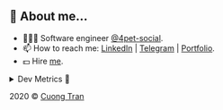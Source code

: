 ## 🦄 About me...

- 🧑🏻‍💻 Software engineer [@4pet-social](https://github.com/4pet-social).
- 📫 How to reach me: [LinkedIn](https://linkedin.com/in/103cuong) | [Telegram](https://t.me/cuong103) | [Portfolio](https://103cuong.github.io/).
- 💵 Hire [me](mailto:103cuong@gmail.com).

<details><summary>Dev Metrics 💅</summary>

<!--START_SECTION:waka-->
![Profile Views](http://img.shields.io/badge/Profile%20Views-26-blue)

![Lines of code](https://img.shields.io/badge/From%20Hello%20World%20I%27ve%20Written-17.6%20million%20lines%20of%20code-blue)

**🐱 My Github Data** 

> 🏆 2,631 Contributions in the Year 2020
 > 
> 📦 503.4 kB Used in Github's Storage 
 > 
> 💼 Opted to Hire
 > 
> 📜 159 Public Repositories
 > 
> 🔑 0 Private Repository 
 > 
**I'm a Night 🦉** 

```text
🌞 Morning    44 commits     ██░░░░░░░░░░░░░░░░░░░░░░░   10.26% 
🌆 Daytime    130 commits    ███████░░░░░░░░░░░░░░░░░░   30.3% 
🌃 Evening    156 commits    █████████░░░░░░░░░░░░░░░░   36.36% 
🌙 Night      99 commits     █████░░░░░░░░░░░░░░░░░░░░   23.08%

```
📅 **I'm Most Productive on Thursday** 

```text
Monday       52 commits     ███░░░░░░░░░░░░░░░░░░░░░░   12.12% 
Tuesday      65 commits     ███░░░░░░░░░░░░░░░░░░░░░░   15.15% 
Wednesday    40 commits     ██░░░░░░░░░░░░░░░░░░░░░░░   9.32% 
Thursday     98 commits     █████░░░░░░░░░░░░░░░░░░░░   22.84% 
Friday       58 commits     ███░░░░░░░░░░░░░░░░░░░░░░   13.52% 
Saturday     51 commits     ███░░░░░░░░░░░░░░░░░░░░░░   11.89% 
Sunday       65 commits     ███░░░░░░░░░░░░░░░░░░░░░░   15.15%

```


📊 **This Week I Spent My Time On** 

```text
⌚︎ Time Zone: Asia/Ho_Chi_Minh

💬 Programming Languages: 
TypeScript               12 hrs 35 mins      ███████░░░░░░░░░░░░░░░░░░   30.18% 
YAML                     8 hrs 46 mins       █████░░░░░░░░░░░░░░░░░░░░   21.03% 
JSON                     4 hrs 55 mins       ███░░░░░░░░░░░░░░░░░░░░░░   11.81% 
Java                     3 hrs 52 mins       ██░░░░░░░░░░░░░░░░░░░░░░░   9.28% 
Bash                     3 hrs 23 mins       ██░░░░░░░░░░░░░░░░░░░░░░░   8.12%

🔥 Editors: 
WebStorm                 27 hrs 21 mins      ████████████████░░░░░░░░░   65.57% 
VS Code                  8 hrs 20 mins       █████░░░░░░░░░░░░░░░░░░░░   20.0% 
IntelliJ                 5 hrs 5 mins        ███░░░░░░░░░░░░░░░░░░░░░░   12.21% 
DataGrip                 21 mins             ░░░░░░░░░░░░░░░░░░░░░░░░░   0.88% 
Sublime Text             18 mins             ░░░░░░░░░░░░░░░░░░░░░░░░░   0.74%

```

**I Mostly Code in TypeScript** 

```text
TypeScript               44 repos            ███████████░░░░░░░░░░░░░░   44.44% 
JavaScript               24 repos            ██████░░░░░░░░░░░░░░░░░░░   24.24% 
Go                       18 repos            ████░░░░░░░░░░░░░░░░░░░░░   18.18% 
Shell                    3 repos             ░░░░░░░░░░░░░░░░░░░░░░░░░   3.03% 
Dart                     2 repos             ░░░░░░░░░░░░░░░░░░░░░░░░░   2.02%

```



<!--END_SECTION:waka-->
</details>

2020 © [Cuong Tran](https://github.com/103cuong)
